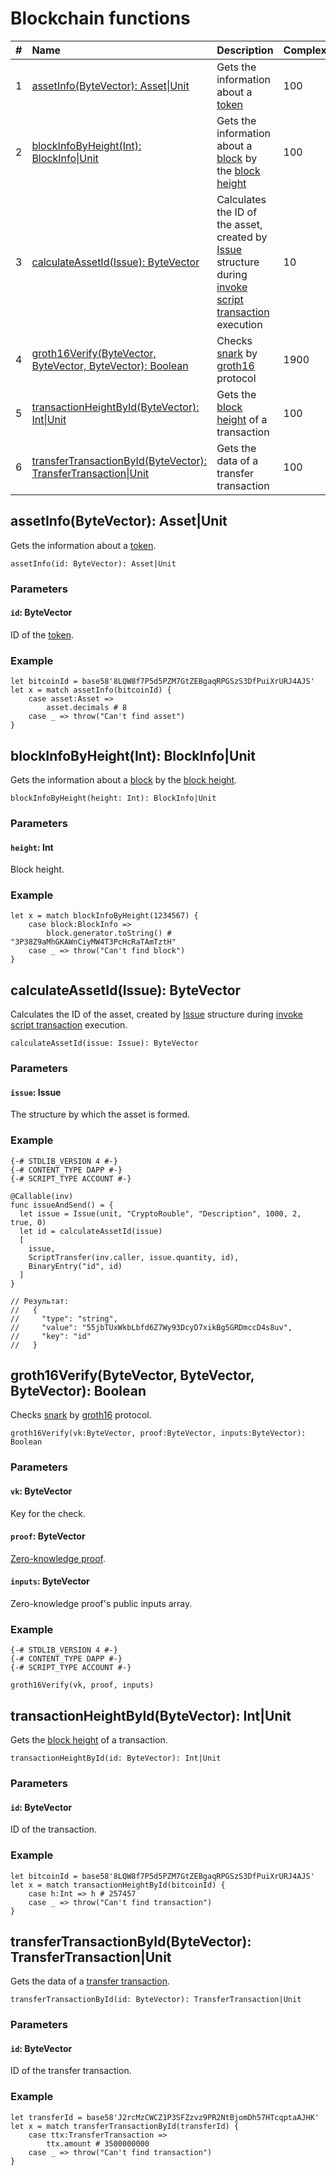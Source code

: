 # Blockchain functions

|   #  | Name | Description | Complexity |
| :--- | :--- | :--- | :--- |
|   1  | [assetInfo(ByteVector): Аsset&#124;Unit](#asset-info) | Gets the information about a [token](/en/blockchain/token) | 100 |
|   2  | [blockInfoByHeight(Int): BlockInfo&#124;Unit](#block-info-by-height) | Gets the information about a [block](/en/blockchain/block) by the [block height](/en/blockchain/block/block-height) | 100 |
|   3  | [calculateAssetId(Issue): ByteVector](#calculate) | Calculates the ID of the asset, created by [Issue](/en/ride/structures/common-structures/issue) structure during [invoke script transaction](/en/blockchain/transaction-type/invoke-script-transaction) execution | 10 |
|   4  | [groth16Verify(ByteVector, ByteVector, ByteVector): Boolean](#groth) | Checks [snark](https://media.consensys.net/introduction-to-zksnarks-with-examples-3283b554fc3b) by [groth16](https://eprint.iacr.org/2016/260.pdf) protocol | 1900 |
|   5  | [transactionHeightById(ByteVector): Int&#124;Unit](#transaction-height-by-id) | Gets the [block height](/en/blockchain/block/block-height) of a transaction | 100 |
|   6  | [transferTransactionById(ByteVector): TransferTransaction&#124;Unit](#transfer-transaction-by-id) | Gets the data of a transfer transaction | 100 |

## assetInfo(ByteVector): Аsset|Unit<a id="asset-info"></a>

Gets the information about a [token](/en/blockchain/token).

```
assetInfo(id: ByteVector): Аsset|Unit
```

### Parameters

#### `id`: ByteVector

ID of the [token](/en/blockchain/token).

### Example

```
let bitcoinId = base58'8LQW8f7P5d5PZM7GtZEBgaqRPGSzS3DfPuiXrURJ4AJS'
let x = match assetInfo(bitcoinId) {
    case asset:Asset =>
        asset.decimals # 8
    case _ => throw("Can't find asset")
}
```


## blockInfoByHeight(Int): BlockInfo|Unit<a id="block-info-by-height"></a>

Gets the information about a [block](/en/blockchain/block) by the [block height](/en/blockchain/block/block-height).

```
blockInfoByHeight(height: Int): BlockInfo|Unit
```

### Parameters

#### `height`: Int

Block height.

### Example

```
let x = match blockInfoByHeight(1234567) {
    case block:BlockInfo =>
        block.generator.toString() # "3P38Z9aMhGKAWnCiyMW4T3PcHcRaTAmTztH"
    case _ => throw("Can't find block")
}
```

## calculateAssetId(Issue): ByteVector <a id="calculate"></a>

Calculates the ID of the asset, created by [Issue](/en/ride/structures/common-structures/issue) structure during [invoke script transaction](/en/blockchain/transaction-type/invoke-script-transaction) execution.

```
calculateAssetId(issue: Issue): ByteVector
```

### Parameters

#### `issue`: Issue

The structure by which the asset is formed.

### Example

```
{-# STDLIB_VERSION 4 #-}
{-# CONTENT_TYPE DAPP #-}
{-# SCRIPT_TYPE ACCOUNT #-}
  
@Callable(inv)
func issueAndSend() = {
  let issue = Issue(unit, "CryptoRouble", "Description", 1000, 2, true, 0)
  let id = calculateAssetId(issue)
  [
    issue,
    ScriptTransfer(inv.caller, issue.quantity, id),
    BinaryEntry("id", id)
  ]
}
 
// Результат:
//   {
//     "type": "string",
//     "value": "55jbTUxWkbLbfd6Z7Wy93DcyD7xikBg5GRDmccD4s8uv",
//     "key": "id"
//   }
```


## groth16Verify(ByteVector, ByteVector, ByteVector): Boolean
 <a id="groth"></a>

Checks [snark](https://media.consensys.net/introduction-to-zksnarks-with-examples-3283b554fc3b) by [groth16](https://eprint.iacr.org/2016/260.pdf) protocol.

```
groth16Verify(vk:ByteVector, proof:ByteVector, inputs:ByteVector): Boolean
```

### Parameters

#### `vk`: ByteVector

Key for the check.

#### `proof`: ByteVector

[Zero-knowledge proof](https://en.wikipedia.org/wiki/Zero-knowledge_proof).

#### `inputs`: ByteVector

Zero-knowledge proof's public inputs array.


### Example

```
{-# STDLIB_VERSION 4 #-}
{-# CONTENT_TYPE DAPP #-}
{-# SCRIPT_TYPE ACCOUNT #-}
 
groth16Verify(vk, proof, inputs)
```

## transactionHeightById(ByteVector): Int|Unit<a id="transaction-height-by-id"></a>

Gets the [block height](/en/blockchain/block/block-height) of a transaction.

```
transactionHeightById(id: ByteVector): Int|Unit
```

### Parameters

#### `id`: ByteVector

ID of the transaction.

### Example

```
let bitcoinId = base58'8LQW8f7P5d5PZM7GtZEBgaqRPGSzS3DfPuiXrURJ4AJS'
let x = match transactionHeightById(bitcoinId) {
    case h:Int => h # 257457
    case _ => throw("Can't find transaction")
}
```

## transferTransactionById(ByteVector): TransferTransaction|Unit<a id="transfer-transaction-by-id"></a>

Gets the data of a [transfer transaction](/en/blockchain/transaction-type/transfer-transaction).

```
transferTransactionById(id: ByteVector): TransferTransaction|Unit
```

### Parameters

#### `id`: ByteVector

ID of the transfer transaction.

### Example

```
let transferId = base58'J2rcMzCWCZ1P3SFZzvz9PR2NtBjomDh57HTcqptaAJHK'
let x = match transferTransactionById(transferId) {
    case ttx:TransferTransaction =>
        ttx.amount # 3500000000
    case _ => throw("Can't find transaction")
}
```
